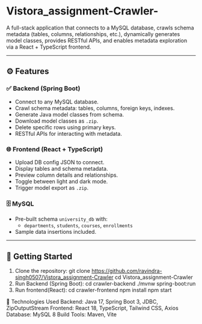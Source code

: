 # Vistora_assignment-Crawler-
A full-stack application that connects to a MySQL database, crawls schema metadata (tables, columns, relationships, etc.), dynamically generates model classes, provides RESTful APIs, and enables metadata exploration via a React + TypeScript frontend.

---

## ⚙️ Features

### ✅ Backend (Spring Boot)
- Connect to any MySQL database.
- Crawl schema metadata: tables, columns, foreign keys, indexes.
- Generate Java model classes from schema.
- Download model classes as `.zip`.
- Delete specific rows using primary keys.
- RESTful APIs for interacting with metadata.

### 🌐 Frontend (React + TypeScript)
- Upload DB config JSON to connect.
- Display tables and schema metadata.
- Preview column details and relationships.
- Toggle between light and dark mode.
- Trigger model export as `.zip`.

### 🗄️ MySQL
- Pre-built schema `university_db` with:
  - `departments`, `students`, `courses`, `enrollments`
- Sample data insertions included.

---

## 🚀 Getting Started
1) Clone the repository:
git clone https://github.com/ravindra-singh0507/Vistora_assignment-Crawler
cd Vistora_assignment-Crawler
2) Run Backend (Spring Boot):
cd crawler-backend
./mvnw spring-boot:run
3) Run frontend(React):
cd crawler-frontend
npm install
npm start

📌 Technologies Used
Backend: Java 17, Spring Boot 3, JDBC, ZipOutputStream
Frontend: React 18, TypeScript, Tailwind CSS, Axios
Database: MySQL 8
Build Tools: Maven, Vite
